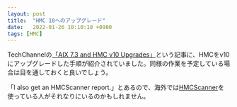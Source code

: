 ```yaml
---
layout: post
title:  "HMC 10へのアップグレード"
date:   2022-01-26 10:10:10 +0900
tags: [HMC]
---
```

TechChannelの[「AIX 7.3 and HMC v10 Upgrades」](https://techchannel.com/SMB/01/2022/aix-7-3-hmc-v10-upgrades)という記事に、HMCをv10にアップグレードした手順が紹介されていました。同様の作業を予定している場合は目を通しておくと良いでしょう。

「I also get an HMCScanner report.」とあるので、海外では[HMCScanner](https://www.ibm.com/support/pages/hmc-scanner-power-server-config-and-performance-stats)を使っている人がそれなりにいるのかもしれません。
